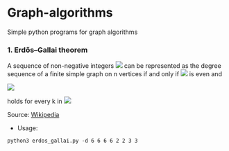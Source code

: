 # Graph-algorithms
Simple python programs for graph algorithms

### 1. Erdős–Gallai theorem

A sequence of non-negative integers ![](https://wikimedia.org/api/rest_v1/media/math/render/svg/bf420b33c4889040579ca7581e475d3f32b5e9e2) can be represented as the degree sequence of a finite simple graph on n vertices if and only if ![](https://wikimedia.org/api/rest_v1/media/math/render/svg/308876087c2a0711f9c67ee651c8c73b75b0b323)  is even and

![](https://wikimedia.org/api/rest_v1/media/math/render/svg/febd8dee6050a0cf792cff9442935b36db434db8)

holds for every k in ![](https://wikimedia.org/api/rest_v1/media/math/render/svg/78ec00bc2eb99b403bee93def3c12ae87f1e3c3d)

Source: [Wikipedia](https://en.wikipedia.org/wiki/Erd%C5%91s%E2%80%93Gallai_theorem)

* Usage:

`
  python3 erdos_gallai.py -d 6 6 6 6 2 2 3 3
`
